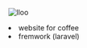 ![lloo](https://user-images.githubusercontent.com/113445812/201532743-7858c4e4-dc81-4989-b7dc-f710943ea67b.png)<br>
<li>website for coffee
<li> fremwork (laravel)
